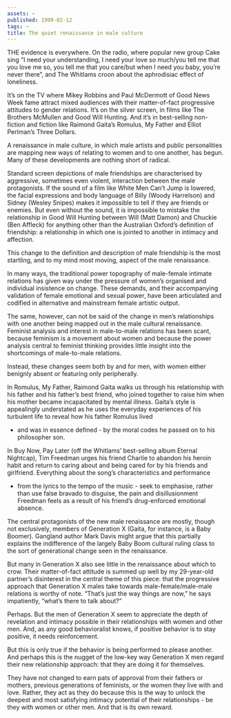```yaml
---
assets: ~
published: 1999-02-12
tags: ~
title: The quiet renaissance in male culture
---
```

THE evidence is everywhere. On the radio, where popular new group Cake
sing “I need your understanding, I need your love so much/you tell me
that you love me so, you tell me that you care/but when I need you baby,
you’re never there”, and The Whitlams croon about the aphrodisiac effect
of loneliness.

It’s on the TV where Mikey Robbins and Paul McDermott of Good News Week
fame attract mixed audiences with their matter-of-fact progressive
attitudes to gender relations. It’s on the silver screen, in films like
The Brothers McMullen and Good Will Hunting. And it’s in best-selling
non-fiction and fiction like Raimond Gaita’s Romulus, My Father and
Elliot Perlman’s Three Dollars.

A renaissance in male culture, in which male artists and public
personalities are mapping new ways of relating to women and to one
another, has begun. Many of these developments are nothing short of
radical.

Standard screen depictions of male friendships are characterised by
aggressive, sometimes even violent, interaction between the male
protagonists. If the sound of a film like White Men Can’t Jump is
lowered, the facial expressions and body language of Billy (Woody
Harrelson) and Sidney (Wesley Snipes) makes it impossible to tell if
they are friends or enemies. But even without the sound, it is
impossible to mistake the relationship in Good Will Hunting between Will
(Matt Damon) and Chuckie (Ben Affleck) for anything other than the
Australian Oxford’s definition of friendship: a relationship in which
one is jointed to another in intimacy and affection.

This change to the definition and description of male friendship is the
most startling, and to my mind most moving, aspect of the male
renaissance.

In many ways, the traditional power topography of male-female intimate
relations has given way under the pressure of women’s organised and
individual insistence on change. These demands, and their accompanying
validation of female emotional and sexual power, have been articulated
and codified in alternative and mainstream female artistic output.

The same, however, can not be said of the change in men’s relationships
with one another being mapped out in the male cultural renaissance.
Feminist analysis and interest in male-to-male relations has been scant,
because feminism is a movement about women and because the power
analysis central to feminist thinking provides little insight into the
shortcomings of male-to-male relations.

Instead, these changes seem both by and for men, with women either
benignly absent or featuring only peripherally.

In Romulus, My Father, Raimond Gaita walks us through his relationship
with his father and his father’s best friend, who joined together to
raise him when his mother became incapacitated by mental illness.
Gaita’s style is appealingly understated as he uses the everyday
experiences of his turbulent life to reveal how his father Romulus lived
- and was in essence defined - by the moral codes he passed on to his
philosopher son.

In Buy Now, Pay Later (off the Whitlams’ best-selling album Eternal
Nightcap), Tim Freedman urges his friend Charlie to abandon his heroin
habit and return to caring about and being cared for by his friends and
girlfriend. Everything about the song’s characteristics and performance
- from the lyrics to the tempo of the music - seek to emphasise, rather
than use false bravado to disguise, the pain and disillusionment
Freedman feels as a result of his friend’s drug-enforced emotional
absence.

The central protagonists of the new male renaissance are mostly, though
not exclusively, members of Generation X (Gaita, for instance, is a Baby
Boomer). Gangland author Mark Davis might argue that this partially
explains the indifference of the largely Baby Boom cultural ruling class
to the sort of generational change seen in the renaissance.

But many in Generation X also see little in the renaissance about which
to crow. Their matter-of-fact attitude is summed up well by my
29-year-old partner’s disinterest in the central theme of this piece:
that the progressive approach that Generation X males take towards
male-female/male-male relations is worthy of note. “That’s just the way
things are now,” he says impatiently, “what’s there to talk about?”

Perhaps. But the men of Generation X seem to appreciate the depth of
revelation and intimacy possible in their relationships with women and
other men. And, as any good behavioralist knows, if positive behavior is
to stay positive, it needs reinforcement.

But this is only true if the behavior is being performed to please
another. And perhaps this is the nugget of the low-key way Generation X
men regard their new relationship approach: that they are doing it for
themselves.

They have not changed to earn pats of approval from their fathers or
mothers, previous generations of feminists, or the women they live with
and love. Rather, they act as they do because this is the way to unlock
the deepest and most satisfying intimacy potential of their
relationships - be they with women or other men. And that is its own
reward.
